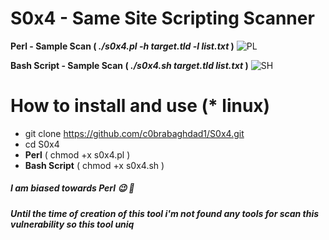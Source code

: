 # S0x4 - Same Site Scripting Scanner 

**Perl - Sample Scan ( _./s0x4.pl -h target.tld -l list.txt_ )**
![PL](https://github.com/c0brabaghdad1/S0x4/blob/master/images/Perl.png)


**Bash Script - Sample Scan ( _./s0x4.sh target.tld list.txt_ )**
![SH](https://github.com/c0brabaghdad1/S0x4/blob/master/images/Bash.png)


# How to install and use (* linux)

* git clone https://github.com/c0brabaghdad1/S0x4.git
* cd S0x4
* **Perl** ( chmod +x s0x4.pl )
* **Bash Script** ( chmod +x s0x4.sh )


##### I am biased towards Perl :wink: :imp:
##### Until the time of creation of this tool i'm not found any tools for scan this vulnerability so this tool uniq
